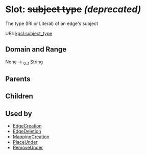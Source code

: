 
# Slot: ~~subject type~~ _(deprecated)_


The type (IRI or Literal) of an edge's subject

URI: [kgcl:subject_type](http://w3id.org/kgcl/subject_type)


## Domain and Range

None &#8594;  <sub>0..1</sub> [String](types/String.md)

## Parents


## Children


## Used by

 * [EdgeCreation](EdgeCreation.md)
 * [EdgeDeletion](EdgeDeletion.md)
 * [MappingCreation](MappingCreation.md)
 * [PlaceUnder](PlaceUnder.md)
 * [RemoveUnder](RemoveUnder.md)

